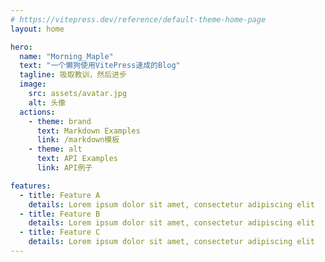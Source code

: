 ```yaml
---
# https://vitepress.dev/reference/default-theme-home-page
layout: home

hero:
  name: "Morning_Maple"
  text: "一个懒狗使用VitePress速成的Blog"
  tagline: 吸取教训，然后进步
  image:
    src: assets/avatar.jpg
    alt: 头像
  actions:
    - theme: brand
      text: Markdown Examples
      link: /markdown模板
    - theme: alt
      text: API Examples
      link: API例子

features:
  - title: Feature A
    details: Lorem ipsum dolor sit amet, consectetur adipiscing elit
  - title: Feature B
    details: Lorem ipsum dolor sit amet, consectetur adipiscing elit
  - title: Feature C
    details: Lorem ipsum dolor sit amet, consectetur adipiscing elit
---
```


